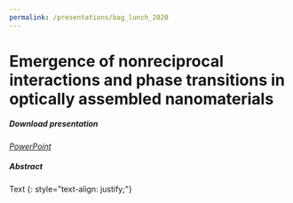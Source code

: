 ```yaml
---
permalink: /presentations/bag_lunch_2020
---
```

# Emergence of nonreciprocal interactions and phase transitions in optically assembled nanomaterials

##### Download presentation
[<i class="far fa-file-powerpoint"> PowerPoint</i>](https://jparker.nyc3.digitaloceanspaces.com/bag_lunch_2020.pptx)

##### Abstract

Text
{: style="text-align: justify;"}
